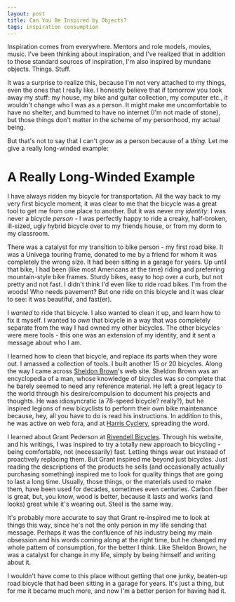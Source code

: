 ```yaml
---
layout: post
title: Can You Be Inspired by Objects?
tags: inspiration consumption
---
```


Inspiration comes from everywhere. Mentors and role models, movies, music. I've
been thinking about inspiration, and I've realized that in addition to those
standard sources of inspiration, I'm also inspired by mundane objects. Things.
Stuff.

It was a surprise to realize this, because I'm not very attached to my things,
even the ones that I really like. I honestly believe that if tomorrow you took
away my stuff: my house, my bike and guitar collection, my computer etc., it
wouldn't change who I was as a person. It might make me uncomfortable to have no
shelter, and bummed to have no internet (I'm not made of stone), but those
things don't matter in the scheme of my personhood, my actual being.

But that's not to say that I can't grow as a person because of a _thing_. Let me
give a really long-winded example:

A Really Long-Winded Example
============================

I have always ridden my bicycle for transportation. All the way back to my very
first bicycle moment, it was clear to me that the bicycle was a great tool to
get me from one place to another. But it was never my _identity_: I was never a
bicycle _person_ - I was perfectly happy to ride a creaky, half-broken,
ill-sized, ugly hybrid bicycle over to my friends house, or from my dorm to my
classroom.

There was a catalyst for my transition to bike person - my first road bike. It
was a Univega touring frame, donated to me by a friend for whom it was
completely the wrong size. It had been sitting in a garage for years. Up until
that bike, I had been (like most Americans at the time) riding and preferring
mountain-style bike frames. Sturdy bikes, easy to hop over a curb, but not
pretty and not fast.  I didn't think I'd even like to ride road bikes. I'm from
the woods! Who needs pavement? But one ride on this bicycle and it was clear to
see: it was beautiful, and fast(er).

I _wanted_ to ride that bicycle. I also wanted to clean it up, and learn how to
fix it myself. I wanted to _own_ that bicycle in a way that was completely
separate from the way I had owned my other bicycles. The other bicycles were
mere tools - this one was an extension of my identity, and it sent a message
about who I am.

I learned how to clean that bicycle, and replace its parts when they wore out.
I amassed a collection of tools. I built another 15 or 20 bicycles. Along the
way I came across [Sheldon Brown][sb]'s web site.  Sheldon Brown was an
encyclopedia of a man, whose knowledge of bicycles was so complete that he
barely seemed to need any reference material. He left a great legacy to the
world through his desire/compulsion to document his projects and thoughts. He
was idiosyncratic (a 78-speed bicycle? really?), but he inspired legions of new
bicyclists to perform their own bike maintenance because, hey, all you have to
do is read his instructions. In addition to this, he was active on web fora, and
at [Harris Cyclery][harris], spreading the word.

I learned about Grant Pederson at [Rivendell Bicycles][rivendell].  Through his
website, and his writings, I was inspired to try a totally new approach to
bicycling - being comfortable, not (necessarily) fast. Letting things wear out
instead of proactively replacing them. But Grant inspired me beyond just
bicycles. Just reading the descriptions of the products he sells (and
occasionally actually purchasing something) inspired me to look for quality
things that are going to last a long time. Usually, those things, or the
materials used to make them, have been used for decades, sometimes even
centuries. Carbon fiber is great, but, you know, wood is better, because it
lasts and works (and looks) great while it's wearing out. Steel is the same way. 

It's probably more accurate to say that Grant re-inspired me to look at things
this way, since he's not the only person in my life sending that message.
Perhaps it was the confluence of his industry being my main obsession and his
words coming along at the right time, but he changed my whole pattern of
consumption, for the better I think. Like Sheldon Brown, he was a catalyst for
change in my life, simply by being himself and writing about it.

I wouldn't have come to this place without getting that one junky, beaten-up
road bicycle that had been sitting in a garage for years. It's just a thing, but
for me it became much more, and now I'm a better person for having had it.

[sb]: http://www.sheldonbrown.org "Sheldon Brown - Everything about bikes"
[harris]: http://harriscyclery.com "Harris Cyclery" 
[rivendell]: http://rivbike.com "Rivendell Bicycles"
